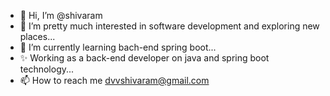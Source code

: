 - 👋 Hi, I’m @shivaram
- 👀 I’m pretty much interested in software development and exploring new places...
- 🌱 I’m currently learning bach-end spring boot...
- ✨ Working as a back-end developer on java and spring boot technology... 
- 📫 How to reach me dvvshivaram@gmail.com

<!---
shivaram0583/shivaram0583 is a ✨ special ✨ repository because its `README.md` (this file) appears on your GitHub profile.
You can click the Preview link to take a look at your changes.
--->
